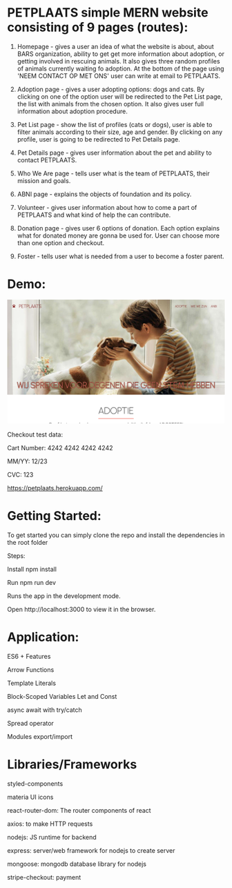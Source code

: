 # PETPLAATS simple MERN website consisting of 9 pages (routes):

1. Homepage - gives a user an idea of what the website is about, about BARS organization, ability to get get more information about adoption, or getting involved in rescuing animals. It also gives three random profiles of animals currently waiting fo adoption. At the bottom of the page using 'NEEM CONTACT OP MET ONS' user can write at email to PETPLAATS.

2. Adoption page - gives a user adopting options: dogs and cats. By clicking on one of the option user will be redirected to the Pet List page, the list with animals from the chosen option. It also gives user full information about adoption procedure.

3. Pet List page - show the list of profiles (cats or dogs), user is able to filter animals according to their size, age and gender. By clicking on any profile, user is going to be redirected to Pet Details page.

4. Pet Details page - gives user information about the pet and ability to contact PETPLAATS.

5. Who We Are page - tells user what is the team of PETPLAATS, their mission and goals.

6. ABNI page - explains the objects of foundation and its policy.

7. Volunteer - gives user information about how to come a part of PETPLAATS and what kind of help the can contribute.

8. Donation page - gives user 6 options of donation. Each option explains what for donated money are gonna be used for. User can choose more than one option and checkout.

9. Foster - tells user what is needed from a user to become a foster parent.

# Demo:

![](demo-image.png)

Checkout test data:

Cart Number: 4242 4242 4242 4242

MM/YY: 12/23

CVC: 123

https://petplaats.herokuapp.com/

# Getting Started:

To get started you can simply clone the repo and install the dependencies in the root folder

Steps:

Install npm install

Run npm run dev

Runs the app in the development mode.

Open http://localhost:3000 to view it in the browser.

# Application:

ES6 + Features

Arrow Functions

Template Literals

Block-Scoped Variables Let and Const

async await with try/catch

Spread operator

Modules export/import

# Libraries/Frameworks

styled-components

materia UI icons

react-router-dom: The router components of react

axios: to make HTTP requests

nodejs: JS runtime for backend

express: server/web framework for nodejs to create server

mongoose: mongodb database library for nodejs

stripe-checkout: payment
